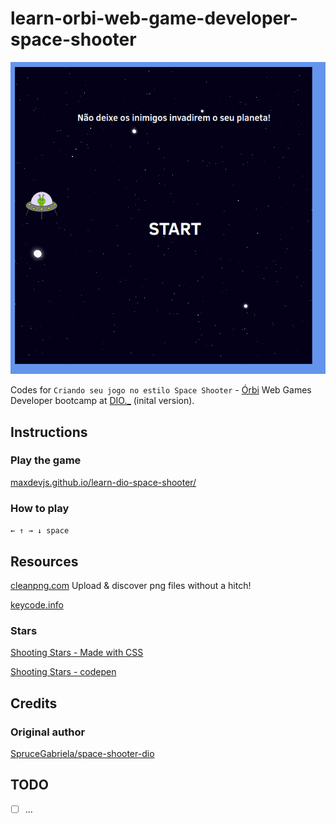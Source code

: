 # learn-orbi-web-game-developer-space-shooter

![screenshot](./img/start.png?raw=true "screenshot")

Codes for `Criando seu jogo no estilo Space Shooter` - [Órbi](https://orbi.co/) Web Games Developer bootcamp at [DIO.\_](https://www.dio.me/en) (inital version).

## Instructions

### Play the game

[maxdevjs.github.io/learn-dio-space-shooter/](https://maxdevjs.github.io/learn-dio-space-shooter/)

### How to play

`← ↑ → ↓ space`

## Resources

[cleanpng.com](http://cleanpng.com/) Upload & discover png files without a hitch!

[keycode.info](http://keycode.info/)

### Stars

[Shooting Stars - Made with CSS](https://codecampanion.blogspot.com/2018/12/shooting-stars-made-with-css.html)

[Shooting Stars - codepen](https://codepen.io/YusukeNakaya/pen/XyOaBj)

## Credits

### Original author

[SpruceGabriela/space-shooter-dio](https://github.com/SpruceGabriela/space-shooter-dio)

## TODO

- [ ] ...
